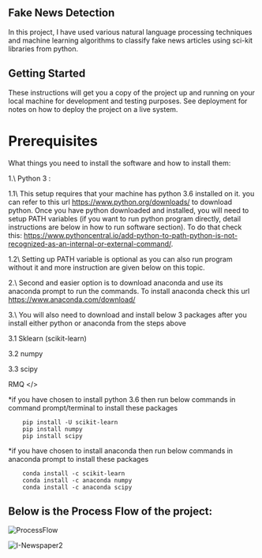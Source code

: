 ## Fake News Detection

In this project, I have used various natural language processing techniques and machine learning algorithms to classify fake news articles using sci-kit libraries from python.


## Getting Started

These instructions will get you a copy of the project up and running on your local machine for development and testing purposes. See deployment for notes on how to deploy the project on a live system.

# Prerequisites

What things you need to install the software and how to install them:

1.\ Python 3 :


1.1\ This setup requires that your machine has python 3.6 installed on it. you can refer to this url https://www.python.org/downloads/ to download python. Once you have python downloaded and installed, you will need to setup PATH variables (if you want to run python program directly, detail instructions are below in how to run software section). To do that check this: https://www.pythoncentral.io/add-python-to-path-python-is-not-recognized-as-an-internal-or-external-command/.
    
1.2\ Setting up PATH variable is optional as you can also run program without it and more instruction are given below on this topic.


2.\ Second and easier option is to download anaconda and use its anaconda prompt to run the commands. To install anaconda check this url https://www.anaconda.com/download/

3.\ You will also need to download and install below 3 packages after you install either python or anaconda from the steps above

3.1   Sklearn (scikit-learn)


3.2   numpy


3.3   scipy

RMQ </> 

*if you have chosen to install python 3.6 then run below commands in command prompt/terminal to install these packages



        pip install -U scikit-learn
        pip install numpy
        pip install scipy

*if you have chosen to install anaconda then run below commands in anaconda prompt to install these packages


        conda install -c scikit-learn
        conda install -c anaconda numpy
        conda install -c anaconda scipy
 ## Below is the Process Flow of the project:       

![ProcessFlow](https://user-images.githubusercontent.com/89531771/167226328-373daeaf-0370-4496-a288-50c13dffd0db.png)


![I-Newspaper2](https://user-images.githubusercontent.com/89531771/167226335-e5b1f80d-9e5d-4756-85eb-a8fb1bed05ac.jpg)


